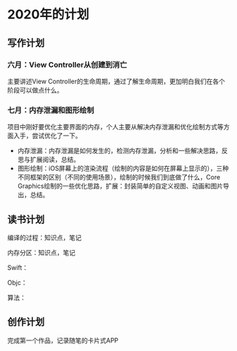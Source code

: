 # 2020年的计划

## 写作计划

### 六月：View Controller从创建到消亡

主要讲述View Controller的生命周期，通过了解生命周期，更加明白我们在各个阶段可以做点什么。

### 七月：内存泄漏和图形绘制

项目中刚好要优化主要界面的内存，个人主要从解决内存泄漏和优化绘制方式等方面入手，尝试优化了一下。

* 内存泄漏：内存泄漏是如何发生的，检测内存泄漏，分析和一些解决思路，反思与扩展阅读，总结。
* 图形绘制：iOS屏幕上的渲染流程（绘制的内容是如何在屏幕上显示的），三种不同框架的区别（不同的使用场景），绘制的时候我们到底做了什么，Core Graphics绘制的一些优化思路，扩展：封装简单的自定义视图、动画和图片导出，总结。





## 读书计划

编译的过程：知识点，笔记

内存分区：知识点，笔记

Swift：

Objc：

算法：



## 创作计划

完成第一个作品，记录随笔的卡片式APP

## 

## 